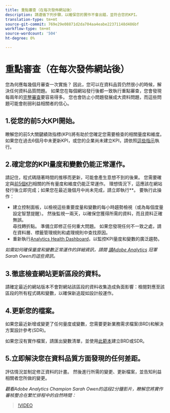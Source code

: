 ```yaml
---
title: 重點審查（在每次發佈網站後）
description: 請遵循下列步驟，以確保您的實作不會出錯，並符合您的KPI。
translation-type: tm+mt
source-git-commit: 769e29e08871d2da704aa4eabe22371148d486bf
workflow-type: tm+mt
source-wordcount: '504'
ht-degree: 0%

---
```



# 重點審查（在每次發佈網站後）

您為何應每幾個月審查一次實施？ 因此，您可以在資料品質仍然很小的時候，解決任何資料品質問題。 如果您在每個網站發行後都一致執行重點審查，您會發現每兩年的[完整審查](/help/implement/review/full-review.md)要容易得多。 您也會防止小問題發展成大資料問題，而這些問題可能會削弱利益相關者的信心。

## 1.從您的前5大KPI開始。

瞭解您的前5大關鍵績效指標(KPI)將有助於您確定您需要檢查的相關量度和維度。 如果您在過去6個月中未更新KPI，或您的企業尚未建立KPI，請依照[這些指示](/help/implement/review/define-kpis.md)執行。

## 2.確定您的KPI量度和變數仍能正常運作。

請記住，程式碼隨著時間的推移而更新，可能會產生意想不到的後果。 您需要確定與[前5個KPI](/help/implement/review/define-kpis.md)相關的所有量度和維度仍能正常運作。 理想情況下，這應該在網站發行後立即完成；如果您在最近幾個月中尚未完成，請立即執行&#x200B;**。 要執行此操作：

* 建立控制面板，以檢視這些重要度量和變數的每小時趨勢檢視（或為每個度量設定智慧提醒）。 然後監視一兩天，以確保您獲得所需的資料，而且資料正確無誤。\
   尋找轉折點。 準備立即修正任何重大問題。 如果您發現任何不一致之處，請在資料層、標籤管理規則和處理規則中查找原因。
* 重新執行[Analytics Health Dashboard](https://assets.adobe.com/public/9549dbe7-765a-4899-77b8-85cbba1a4252)，以監控KPI量度和變數的廣泛趨勢。

*如需如何確保量度和變數正常運作的詳細資訊，請閱 [讀Adobe Analytics](https://experienceleaguecommunities.adobe.com/t5/adobe-analytics-discussions/my-five-best-tips-for-keeping-adobe-analytics-humming/td-p/388608) 冠軍Sarah Owen的這些資訊。*

## 3.徹底檢查網站更新區段的資料。

請確定最近的網站版本不會對網站該區段的資料收集造成負面影響：檢閱對應至該區段的所有程式碼和變數，以確保新追蹤如設計般運作。

## 4.更新您的檔案。

如果您最近新增或變更了任何量度或變數，您需要更新業務需求檔案(BRD)和解決方案設計參考(SDR)。

如果您沒有實作檔案，請匯出變數清單，並使用[此範本](https://experienceleague.adobe.com/docs/analytics-learn/tutorials/implementation/implementation-basics/creating-a-business-requirements-document.html?lang=en#implementation)建立BRD或SDR。

## 5.立即解決您在資料品質方面發現的任何差距。

評估情況並制定修正資料的計畫。 然後進行所需的變更、更新檔案，並告知利益相關者您所做的變更。



*觀看Adobe Analytics Champion Sarah Owen的這段2分鐘影片，瞭解您將實作審核整合在繁忙排程中的自然時間：*

>[!VIDEO](https://video.tv.adobe.com/v/328340/?quality=12&learn=on)
